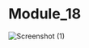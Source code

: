 # Module_18

![Screenshot (1)](https://github.com/johnmessing/Module_18/assets/120175258/fa02999e-63a8-415a-9a8b-f38245434c45)
